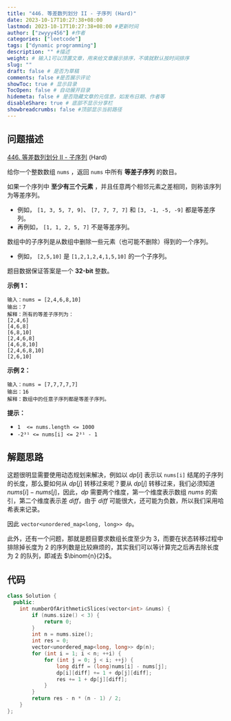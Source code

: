 ```yaml
---
title: "446. 等差数列划分 II - 子序列 (Hard)"
date: 2023-10-17T10:27:38+08:00
lastmod: 2023-10-17T10:27:38+08:00 #更新时间
author: ["zwyyy456"] #作者
categories: ["leetcode"]
tags: ["dynamic programming"]
description: "" #描述
weight: # 输入1可以顶置文章，用来给文章展示排序，不填就默认按时间排序
slug: ""
draft: false # 是否为草稿
comments: false #是否展示评论
showToc: true # 显示目录
TocOpen: false # 自动展开目录
hidemeta: false # 是否隐藏文章的元信息，如发布日期、作者等
disableShare: true # 底部不显示分享栏
showbreadcrumbs: false #顶部显示当前路径
---
```

## 问题描述

[446. 等差数列划分 II - 子序列][link] (Hard)

[link]: https://leetcode.cn/problems/arithmetic-slices-ii-subsequence/

给你一个整数数组 `nums` ，返回 `nums` 中所有 **等差子序列** 的数目。

如果一个序列中 **至少有三个元素** ，并且任意两个相邻元素之差相同，则称该序列为等差序列。

- 例如， `[1, 3, 5, 7, 9]`、 `[7, 7, 7, 7]` 和 `[3, -1, -5, -9]` 都是等差序列。
- 再例如， `[1, 1, 2, 5, 7]` 不是等差序列。

数组中的子序列是从数组中删除一些元素（也可能不删除）得到的一个序列。

- 例如， `[2,5,10]` 是 `[1,2,1,2,4,1,5,10]` 的一个子序列。

题目数据保证答案是一个 **32-bit** 整数。

**示例 1：**

```
输入：nums = [2,4,6,8,10]
输出：7
解释：所有的等差子序列为：
[2,4,6]
[4,6,8]
[6,8,10]
[2,4,6,8]
[4,6,8,10]
[2,4,6,8,10]
[2,6,10]
```

**示例 2：**

```
输入：nums = [7,7,7,7,7]
输出：16
解释：数组中的任意子序列都是等差子序列。
```

**提示：**

- `1  <= nums.length <= 1000`
- `-2³¹ <= nums[i] <= 2³¹ - 1`

## 解题思路

这题很明显需要使用动态规划来解决，例如以 $dp[i]$ 表示以 `nums[i]` 结尾的子序列的长度，那么要如何从 $dp[j]$ 转移过来呢？要从 $dp[j]$ 转移过来，我们必须知道 $nums[i] - nums[j]$，因此，$dp$ 需要两个维度，第一个维度表示数组 $nums$ 的索引，第二个维度表示差 $diff$，由于 $diff$ 可能很大，还可能为负数，所以我们采用哈希表来记录。

因此 `vector<unordered_map<long, long>> dp`。

此外，还有一个问题，那就是题目要求数组长度至少为 $3$，而要在状态转移过程中排除掉长度为 $2$ 的序列数是比较麻烦的，其实我们可以等计算完之后再去除长度为 $2$ 的队列，即减去 $\binom{n}{2}$。

## 代码

```cpp
class Solution {
  public:
    int numberOfArithmeticSlices(vector<int> &nums) {
        if (nums.size() < 3) {
            return 0;
        }
        int n = nums.size();
        int res = 0;
        vector<unordered_map<long, long>> dp(n);
        for (int i = 1; i < n; ++i) {
        	for (int j = 0; j < i; ++j) {
        		long diff = (long)nums[i] - nums[j];
        		dp[i][diff] += 1 + dp[j][diff];
        		res += 1 + dp[j][diff];
        	}
        }
        return res - n * (n - 1) / 2;
    }
};
```


